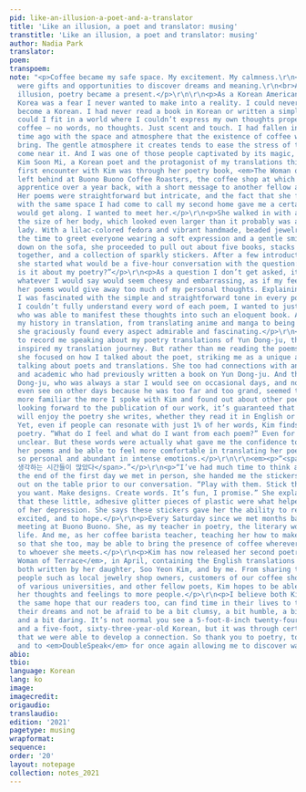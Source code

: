 ```yaml
---
pid: like-an-illusion-a-poet-and-a-translator
title: 'Like an illusion, a poet and translator: musing'
transtitle: 'Like an illusion, a poet and translator: musing'
author: Nadia Park
translator:
poem:
transpoem:
note: "<p>Coffee became my safe space. My excitement. My calmness.\r\n<br>Languages
  were gifts and opportunities to discover dreams and meaning.\r\n<br>And like an
  illusion, poetry became a present.</p>\r\n\r\n<p>As a Korean American, living in
  Korea was a fear I never wanted to make into a reality. I could never completely
  become a Korean. I had never read a book in Korean or written a simple essay. How
  could I fit in a world where I couldn’t express my own thoughts properly?</p>\r\n<p>But
  coffee — no words, no thoughts. Just scent and touch. I had fallen in love a long
  time ago with the space and atmosphere that the existence of coffee was able to
  bring. The gentle atmosphere it creates tends to ease the stress of the people who
  come near it. And I was one of those people captivated by its magic, along with
  Kim Soon Mi, a Korean poet and the protagonist of my translations this year.</p>\r\n<p>My
  first encounter with Kim was through her poetry book, <em>The Woman of Chagall</em>,
  left behind at Buono Buono Coffee Roasters, the coffee shop at which I became an
  apprentice over a year back, with a short message to another fellow apprentice.
  Her poems were straightforward but intricate, and the fact that she fell in love
  with the same space I had come to call my second home gave me a certainty that we
  would get along. I wanted to meet her.</p>\r\n<p>She walked in with a backpack half
  the size of her body, which looked even larger than it probably was against a 160-tall
  lady. With a lilac-colored fedora and vibrant handmade, beaded jewelry, she took
  the time to greet everyone wearing a soft expression and a gentle smile. And perching
  down on the sofa, she proceeded to pull out about five books, stacks of papers clipped
  together, and a collection of sparkly stickers. After a few introduction remarks,
  she started what would be a five-hour conversation with the question:</p>\r\n<p>“What
  is it about my poetry?”</p>\r\n<p>As a question I don’t get asked, it seemed that
  whatever I would say would seem cheesy and embarrassing, as if my feelings towards
  her poems would give away too much of my personal thoughts. Explaining to her how
  I was fascinated with the simple and straightforward tone in every poem; how while
  I couldn’t fully understand every word of each poem, I wanted to just meet the person
  who was able to manifest these thoughts into such an eloquent book. And as I explained
  my history in translation, from translating anime and manga to being a part of <em>DoubleSpeak</em>,
  she graciously found every aspect admirable and fascinating.</p>\r\n<p>She wanted
  to record me speaking about my poetry translations of Yun Dong-ju, the poet that
  inspired my translation journey. But rather than me reading the poems themselves,
  she focused on how I talked about the poet, striking me as a unique approach to
  talking about poets and translations. She too had connections with another poet
  and academic who had previously written a book on Yun Dong-ju. And therefore,Yun
  Dong-ju, who was always a star I would see on occasional days, and not be able to
  even see on other days because he was too far and too grand, seemed to have become
  more familiar the more I spoke with Kim and found out about other poets.</p>\r\n<p>And
  looking forward to the publication of our work, it’s guaranteed that not all readers
  will enjoy the poetry she writes, whether they read it in English or in Korean.
  Yet, even if people can resonate with just 1% of her words, Kim finds value in writing
  poetry. “What do I feel and what do I want from each poem?” Even for Kim this is
  unclear. But these words were actually what gave me the confidence to translate
  her poems and be able to feel more comfortable in translating her poems that were
  so personal and abundant in intense emotions.</p>\r\n\r\n<em><p>“<span lang= \"ko\">꿈을
  생각하는 시간들이 많았다</span>.”</p>\r\n<p>“I’ve had much time to think about dreams.”</p></em>\r\n\r\n<p>At
  the end of the first day we met in person, she handed me the stickers she had laid
  out on the table prior to our conversation. “Play with them. Stick them on whatever
  you want. Make designs. Create words. It’s fun, I promise.” She explained to me
  that these little, adhesive glitter pieces of plastic were what helped her get out
  of her depression. She says these stickers gave her the ability to relax, to stay
  excited, and to hope.</p>\r\n<p>Every Saturday since we met months back, we’ve been
  meeting at Buono Buono. She, as my teacher in poetry, the literary world, and in
  life. And me, as her coffee barista teacher, teaching her how to make hand drip
  so that she too, may be able to bring the presence of coffee wherever she goes and
  to whoever she meets.</p>\r\n<p>Kim has now released her second poetry book, <em>The
  Woman of Terrace</em>, in April, containing the English translations of her poetry
  both written by her daughter, Soo Yeon Kim, and by me. From sharing the book to
  people such as local jewelry shop owners, customers of our coffee shop, professors
  of various universities, and other fellow poets, Kim hopes to be able to extend
  her thoughts and feelings to more people.</p>\r\n<p>I believe both Kim and I share
  the same hope that our readers too, can find time in their lives to think about
  their dreams and not be afraid to be a bit clumsy, a bit humble, a bit confused,
  and a bit daring. It’s not normal you see a 5-foot-8-inch twenty-four-year-old American
  and a five-foot, sixty-three-year-old Korean, but it was through certain aspirations
  that we were able to develop a connection. So thank you to poetry, to languages,
  and to <em>DoubleSpeak</em> for once again allowing me to discover warmth and hope.</p>"
abio:
tbio:
language: Korean
lang: ko
image:
imagecredit:
origaudio:
translaudio:
edition: '2021'
pagetype: musing
wrapformat:
sequence:
order: '20'
layout: notepage
collection: notes_2021
---
```


